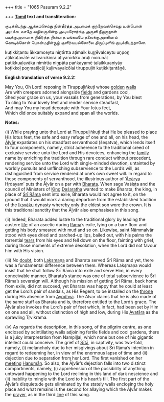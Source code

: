 +++
title = "1065 Pasuram 9.2.2"

+++
**[Tamil](/definition/tamil#history "show Tamil definitions") text and transliteration:**

குடிக்கிடந்து ஆக்கம்செய்து நின்தீர்த்த அடிமைக் குற்றேவல்செய்து உன்பொன்  
அடிக்கடவாதே வழிவருகின்ற அடியரோர்க்கு அருளி நீஒருநாள்  
படிக்குஅளவாக நிமிர்த்த நின்பாத பங்கயமே தலைக்குஅணியாய்  
கொடிக்கொள் பொன்மதிள்சூழ் குளிர்வயல்சோலை திருப்புளிங் குடிக்கிடந்தானே.

kuṭikkiṭantu ākkamceytu niṉtīrtta aṭimaik kuṟṟēvalceytu uṉpoṉ  
aṭikkaṭavātē vaḻivarukiṉṟa aṭiyarōrkku aruḷi nīorunāḷ  
paṭikkuaḷavāka nimirtta niṉpāta paṅkayamē talaikkuaṇiyāy  
koṭikkoḷ poṉmatiḷcūḻ kuḷirvayalcōlai tiruppuḷiṅ kuṭikkiṭantāṉē.

**English translation of verse 9.2.2:**

May You, Oh Lord! reposing in Tiruppuḻiṅkuṭi whose [golden](/definition/gold#history "show golden definitions") [walls](/definition/wall#history "show walls definitions")  
Are with creepers adorned alongside [fields](/definition/field#history "show fields definitions") and gardens cool,  
Shed your grace on us, your vassals from generations, by You blest  
To cling to Your lovely feet and render service steadfast,  
And may You my head decorate with Your lotus feet,  
Which did once suitably expand and span all the worlds.

**Notes:**

\(i\) While praying unto the Lord at Tiruppuḷiṅkuṭi that He be pleased to place His lotus feet, the safe and easy refuge of one and all, on his head, the [Āḻvār](/definition/aḻvar#vaishnavism "show Āḻvār definitions") expatiates on his steadfast servanthood (śeṣatva), which lends itself to four components, namely, strict adherence to the traditional creed of exclusive service unto the Lord and His devotees, enhancing the [family](/definition/family#history "show family definitions") name by enriching the tradition through rare conduct without precedent, rendering service unto the Lord with single-minded devotion, untainted by worldly pursuits and unflinching subservience to the Lord’s will, as distinguished from service rendered at one’s own sweet will. In regard to these components of servanthood, the illustrious author of ‘[Ācārya](/definition/acarya#vaishnavism "show Ācārya definitions") Hṛdayam’ puts the Āḻvār on a par with [Bharata](/definition/bharata#vaishnavism "show Bharata definitions"). When sage Vaśiṣṭa and the council of Ministers of [King](/definition/king#history "show King definitions") [Daśaratha](/definition/dasharatha#vaishnavism "show Daśaratha definitions") wanted to make Bharata, the king, in place of [Śrī Rāma](/definition/shrirama#history "show Śrī Rāma definitions") sent into exile, Bharata would not agree to it, on the ground that it would mark a daring departure from the established tradition of the [Ikṣvāku](/definition/ikshvaku#vaishnavism "show Ikṣvāku definitions") dynasty whereby only the eldest son wore the crown. It is this traditional sanctity that the Āḻvār also emphasises in this song.

\(ii\) Indeed, Bharata added lustre to the traditional glory by leading the austere [life](/definition/life#history "show life definitions") of an ascetic during [Rāma](/definition/rama#vaishnavism "show Rāma definitions")’s exile, lying on a bare floor and getting his body smeared with mud and so on. Likewise, saint Nāmmalvār stood with eyes dried and parched-up lips, bailed out, with his palms the torrential [tears](/definition/tear#history "show tears definitions") from his eyes and fell down on the floor, fainting with grief, during those moments of extreme desolation, when the Lord did not favour him with His vision.

\(iii\) No [doubt](/definition/doubt#history "show doubt definitions"), both [Lakṣmaṇa](/definition/lakshmana#vaishnavism "show Lakṣmaṇa definitions") and Bharata served Śrī Rāma and yet, there was a fundamental difference between them. Whereas Lakṣmaṇa would insist that he shall follow Śrī Rāma into exile and serve Him, in every conceivable manner, Bharata’s stance was one of total subservience to Śrī Rāma’s sovereign will. Although his mission of getting Sri Rāma, back home from exile, did not succeed, yet Bharata was happy that he could at least get the Lord’s pair of sandals, as His Regent, to be installed on the [throne](/definition/throne#history "show throne definitions") during His absence from [Ayodhya](/definition/ayodhya#vaishnavism "show Ayodhya definitions"). The Āḻvār claims that he is also made of the same stuff as Bharata and is, therefore entitled to the Lord’s grace. The Āḻvār also invokes the Lord’s pair of feet which, in fact, had been set by Him on one and all, without distinction of high and low, during His [Avatāra](/definition/avatara#vaishnavism "show Avatāra definitions") as the sprawling Tṛvikrama.

\(iv\) As regards the description, in this song, of the pilgrim centre, as one enclosed by scintillating walls adjoining fertile fields and cool gardens, there is a juicy interpretation from Nampiḷḷai, which none but one of his gigantic intellect could conceive. The grief of [Sītā](/definition/sita#vaishnavism "show Sītā definitions"), in captivity, was two-fold, namely, (i) melancholy due to her misgivings about Śrī Rāma’s intention in regard to redeeming her, in view of the enormous lapse of time and (ii) dejection due to separation from her Lord. The first vanished on her [meeting](/definition/meeting#history "show meeting definitions") [Hanumān](/definition/hanuman#vaishnavism "show Hanumān definitions"). So also, the Āḻvār’s dejection falls into two distinct compartments, namely, (i) apprehension of the possibility of anything untoward happening to the Lord reclining in this land of dark nescience and (ii) inability to mingle with the Lord to his heart’s fill. The first part of the Āḻvār’s disquietude gets eliminated by the stately walls enclosing the holy place and what remains is the second for allaying which the Āḻvār makes the [prayer](/definition/prayer#history "show prayer definitions"), as in the third [line](/definition/line#history "show line definitions") of this song.


